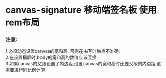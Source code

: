 # canvas-signature 移动端签名板 使用rem布局
### 注意:
  1.必须动态设置canvas的宽和高, 否则在书写时触点不准确;<br>
  2.在设置横屏时,body的宽和高的数值应该互换;<br>
  3.如果canvas的父级设置了内边距,设置canvas的宽和高时还要父级的内边距,这需要进行同比例计算;<br>
